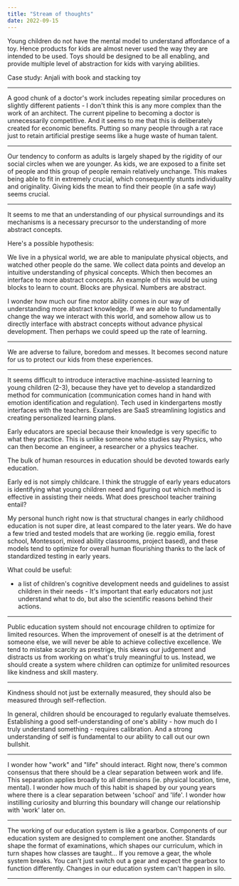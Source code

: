 ```yaml
---
title: "Stream of thoughts"
date: 2022-09-15
---
```


Young children do not have the mental model to understand affordance of a toy. Hence products for kids are almost never used the way they are intended to be used. Toys should be designed to be all enabling, and provide multiple level of abstraction for kids with varying abilities. 

Case study: Anjali with book and stacking toy

---

A good chunk of a doctor's work includes repeating similar procedures on slightly different patients - I don't think this is any more complex than the work of an architect. The current pipeline to becoming a doctor is unnecessarily competitive. And it seems to me that this is deliberately created for economic benefits. Putting so many people through a rat race just to retain artificial prestige seems like a huge waste of human talent. 

--- 

Our tendency to conform as adults is largely shaped by the rigidity of our social circles when we are younger. As kids, we are exposed to a finite set of people and this group of people remain relatively unchange. This makes being able to fit in extremely crucial, which consequently stunts individuality and originality. Giving kids the mean to find their people (in a safe way) seems crucial. 

---
It seems to me that an understanding of our physical surroundings and its mechanisms is a necessary precursor to the understanding of more abstract concepts. 

Here's a possible hypothesis:

We live in a physical world, we are able to manipulate physical objects, and watched other people do the same. We collect data points and develop an intuitive understanding of physical concepts. Which then becomes an interface to more abstract concepts. An example of this would be using blocks to learn to count. Blocks are physical. Numbers are abstract. 

I wonder how much our fine motor ability comes in our way of understanding more abstract knowledge. If we are able to fundamentally change the way we interact with this world, and somehow allow us to directly interface with abstract concepts without advance physical development. Then perhaps we could speed up the rate of learning.

---

We are adverse to failure, boredom and messes. It becomes second nature for us to protect our kids from these experiences.

---

It seems difficult to introduce interactive machine-assisted learning to young children (2-3), because they have yet to develop a standardized method for communication (communication comes hand in hand with emotion identification and regulation). Tech used in kindergartens mostly interfaces with the teachers. Examples are SaaS streamlining logistics and creating personalized learning plans.

Early educators are special because their knowledge is very specific to what they practice. This is unlike someone who studies say Physics, who can then become an engineer, a researcher or a physics teacher.

The bulk of human resources in education should be devoted towards early education. 

Early ed is not simply childcare. I think the struggle of early years educators is identifying what young children need and figuring out which method is effective in assisting their needs. What does preschool teacher training entail?

My personal hunch right now is that structural changes in early childhood education is not super dire, at least compared to the later years. We do have a few tried and tested models that are working (ie. reggio emilia, forest school, Montessori, mixed ability classrooms, project based), and these models tend to optimize for overall human flourishing thanks to the lack of standardized testing in early years.

What could be useful: 
- a list of children's cognitive development needs and guidelines to assist children in their needs - It's important that early educators not just understand what to do, but also the scientific reasons behind their actions.

---

Public education system should not encourage children to optimize for limited resources. When the improvement of oneself is at the detriment of someone else, we will never be able to achieve collective excellence. We tend to mistake scarcity as prestrige, this skews our judgement and distracts us from working on what's truly meaningful to us. Instead, we should create a system where children can optimize for unlimited resources like kindness and skill mastery. 

---

Kindness should not just be externally measured, they should also be measured through self-reflection.

In general, children should be encouraged to regularly evaluate themselves. Establishing a good self-understanding of one's ability - how much do I truly understand something - requires calibration. And a strong understanding of self is fundamental to our ability to call out our own bullshit. 

---
I wonder how "work" and "life" should interact. Right now, there's common consensus that there should be a clear separation between work and life. This separation applies broadly to all dimensions (ie. physical location, time, mental). I wonder how much of this habit is shaped by our young years where there is a clear separation between 'school' and 'life'. I wonder how instilling curiosity and blurring this boundary will change our relationship with 'work' later on.

--- 

The working of our education system is like a gearbox. Components of our education system are designed to complement one another. Standards shape the format of examinations, which shapes our curriculum, which in turn shapes how classes are taught... If you remove a gear, the whole system breaks. You can't just switch out a gear and expect the gearbox to function differently. Changes in our education system can't happen in silo. 

---

